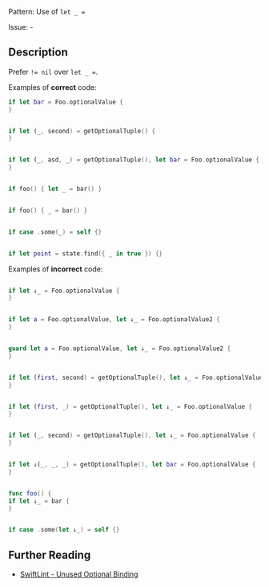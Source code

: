 Pattern: Use of `let _ =`

Issue: -

## Description

Prefer `!= nil` over `let _ =`.

Examples of **correct** code:
```swift
if let bar = Foo.optionalValue {
}


if let (_, second) = getOptionalTuple() {
}


if let (_, asd, _) = getOptionalTuple(), let bar = Foo.optionalValue {
}


if foo() { let _ = bar() }


if foo() { _ = bar() }


if case .some(_) = self {}


if let point = state.find({ _ in true }) {}

```
Examples of **incorrect** code:
```swift

if let ↓_ = Foo.optionalValue {
}


if let a = Foo.optionalValue, let ↓_ = Foo.optionalValue2 {
}


guard let a = Foo.optionalValue, let ↓_ = Foo.optionalValue2 {
}


if let (first, second) = getOptionalTuple(), let ↓_ = Foo.optionalValue {
}


if let (first, _) = getOptionalTuple(), let ↓_ = Foo.optionalValue {
}


if let (_, second) = getOptionalTuple(), let ↓_ = Foo.optionalValue {
}


if let ↓(_, _, _) = getOptionalTuple(), let bar = Foo.optionalValue {
}


func foo() {
if let ↓_ = bar {
}


if case .some(let ↓_) = self {}

```

## Further Reading

* [SwiftLint - Unused Optional Binding](https://realm.github.io/SwiftLint/unused_optional_binding.html)